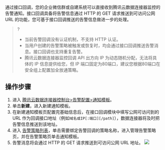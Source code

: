 通过接口回调，您的企业微信群或自建系统可以直接收到腾讯云数据连接器监控的告警通知。接口回调具备将告警信息通过 HTTP 的 GET 请求推送到可访问公网 URL 的功能，您可基于接口回调推送的告警信息做进一步的处理。

> ? 
> - 当前告警回调没有认证机制，不支持 HTTP 认证。
> - 当用户创建的告警策略被触发或恢复时，均会通过接口回调推送告警消息。接口回调也支持重复告警。
> - 腾讯云数据连接器监控回调 API 出方向 IP 为动态随机分配，无法将具体的 IP 信息提供给您，但 IP 端口固定为80端口，建议您根据80端口在安全组上配置加全放通策略。
> 
## 操作步骤

1. 进入 [腾讯云数据连接器控制台>告警配置>通知模板](https://console.cloud.tencent.com/eis/alarm)。
2. 单击**新建**，进入新建通知模板。
3. 在新建通知模板页配置完基础信息后，在接口回调模块中填写公网可访问到的 URL 作为回调接口地址（例如`域名或IP[:端口][/path]`），数据连接器将及时把告警信息推送到该地址。
4. 进入 [告警策略列表](https://console.cloud.tencent.com/eis/alarm)，单击需要绑定告警回调的策略名称，进入管理告警策略页，并在告警策略页单击通知模板。
5. 告警消息将会通过 HTTP 的 GET 请求推送到可访问公网 URL 地址。
![](https://qcloudimg.tencent-cloud.cn/raw/4030f23bb2f2aa8bb17ecc7bd89467e1.png)
 
